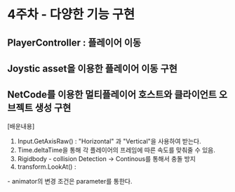 # 4주차 - 다양한 기능 구현


## PlayerController : 플레이어 이동


## Joystic asset을 이용한 플레이어 이동 구현
## NetCode를 이용한 멀티플레이어 호스트와 클라이언트 오브젝트 생성 구현

[배운내용] 
1. Input.GetAxisRaw() : "Horizontal" 과 "Vertical"을 사용하여 받는다.
2. Time.deltaTime을 통해 각 플레이어의 프레임에 따른 속도를 맞춰줄 수 있음.
3. Rigidbody - collision Detection -> Continous를 통해서 충돌 방지
4. transform.LookAt() : 

<Animator>
- animator의 변경 조건은 parameter를 통한다.
